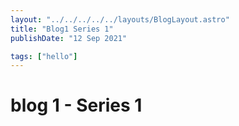 ```yaml
---
layout: "../../../../../layouts/BlogLayout.astro"
title: "Blog1 Series 1"
publishDate: "12 Sep 2021"

tags: ["hello"]
---
```

# blog 1 - Series 1